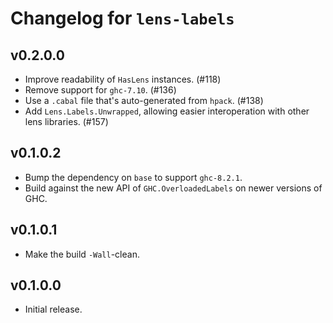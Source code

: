 # Changelog for `lens-labels`

## v0.2.0.0
- Improve readability of `HasLens` instances. (#118)
- Remove support for `ghc-7.10`. (#136)
- Use a `.cabal` file that's auto-generated from `hpack`. (#138)
- Add `Lens.Labels.Unwrapped`, allowing easier interoperation with
  other lens libraries. (#157)

## v0.1.0.2
- Bump the dependency on `base` to support `ghc-8.2.1`.
- Build against the new API of `GHC.OverloadedLabels` on newer versions of
  GHC.

## v0.1.0.1
- Make the build `-Wall`-clean.

## v0.1.0.0
- Initial release.
